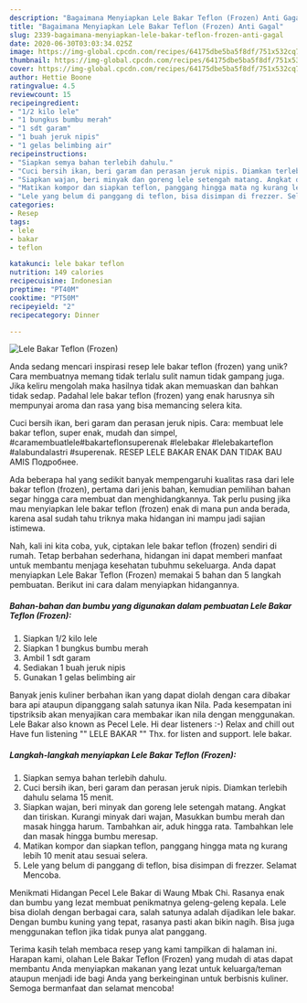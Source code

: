 ```yaml
---
description: "Bagaimana Menyiapkan Lele Bakar Teflon (Frozen) Anti Gagal"
title: "Bagaimana Menyiapkan Lele Bakar Teflon (Frozen) Anti Gagal"
slug: 2339-bagaimana-menyiapkan-lele-bakar-teflon-frozen-anti-gagal
date: 2020-06-30T03:03:34.025Z
image: https://img-global.cpcdn.com/recipes/64175dbe5ba5f8df/751x532cq70/lele-bakar-teflon-frozen-foto-resep-utama.jpg
thumbnail: https://img-global.cpcdn.com/recipes/64175dbe5ba5f8df/751x532cq70/lele-bakar-teflon-frozen-foto-resep-utama.jpg
cover: https://img-global.cpcdn.com/recipes/64175dbe5ba5f8df/751x532cq70/lele-bakar-teflon-frozen-foto-resep-utama.jpg
author: Hettie Boone
ratingvalue: 4.5
reviewcount: 15
recipeingredient:
- "1/2 kilo lele"
- "1 bungkus bumbu merah"
- "1 sdt garam"
- "1 buah jeruk nipis"
- "1 gelas belimbing air"
recipeinstructions:
- "Siapkan semya bahan terlebih dahulu."
- "Cuci bersih ikan, beri garam dan perasan jeruk nipis. Diamkan terlebih dahulu selama 15 menit."
- "Siapkan wajan, beri minyak dan goreng lele setengah matang. Angkat dan tiriskan. Kurangi minyak dari wajan, Masukkan bumbu merah dan masak hingga harum. Tambahkan air, aduk hingga rata. Tambahkan lele dan masak hingga bumbu meresap."
- "Matikan kompor dan siapkan teflon, panggang hingga mata ng kurang lebih 10 menit atau sesuai selera."
- "Lele yang belum di panggang di teflon, bisa disimpan di frezzer. Selamat Mencoba."
categories:
- Resep
tags:
- lele
- bakar
- teflon

katakunci: lele bakar teflon 
nutrition: 149 calories
recipecuisine: Indonesian
preptime: "PT40M"
cooktime: "PT50M"
recipeyield: "2"
recipecategory: Dinner

---
```



![Lele Bakar Teflon (Frozen)](https://img-global.cpcdn.com/recipes/64175dbe5ba5f8df/751x532cq70/lele-bakar-teflon-frozen-foto-resep-utama.jpg)

Anda sedang mencari inspirasi resep lele bakar teflon (frozen) yang unik? Cara membuatnya memang tidak terlalu sulit namun tidak gampang juga. Jika keliru mengolah maka hasilnya tidak akan memuaskan dan bahkan tidak sedap. Padahal lele bakar teflon (frozen) yang enak harusnya sih mempunyai aroma dan rasa yang bisa memancing selera kita.

Cuci bersih ikan, beri garam dan perasan jeruk nipis. Cara: membuat lele bakar teflon, super enak, mudah dan simpel, #caramembuatlele#bakarteflonsuperenak #lelebakar #lelebakarteflon #alabundalastri #superenak. RESEP LELE BAKAR ENAK DAN TIDAK BAU AMIS Подробнее.

Ada beberapa hal yang sedikit banyak mempengaruhi kualitas rasa dari lele bakar teflon (frozen), pertama dari jenis bahan, kemudian pemilihan bahan segar hingga cara membuat dan menghidangkannya. Tak perlu pusing jika mau menyiapkan lele bakar teflon (frozen) enak di mana pun anda berada, karena asal sudah tahu triknya maka hidangan ini mampu jadi sajian istimewa.


Nah, kali ini kita coba, yuk, ciptakan lele bakar teflon (frozen) sendiri di rumah. Tetap berbahan sederhana, hidangan ini dapat memberi manfaat untuk membantu menjaga kesehatan tubuhmu sekeluarga. Anda dapat menyiapkan Lele Bakar Teflon (Frozen) memakai 5 bahan dan 5 langkah pembuatan. Berikut ini cara dalam menyiapkan hidangannya.

<!--inarticleads1-->

##### Bahan-bahan dan bumbu yang digunakan dalam pembuatan Lele Bakar Teflon (Frozen):

1. Siapkan 1/2 kilo lele
1. Siapkan 1 bungkus bumbu merah
1. Ambil 1 sdt garam
1. Sediakan 1 buah jeruk nipis
1. Gunakan 1 gelas belimbing air


Banyak jenis kuliner berbahan ikan yang dapat diolah dengan cara dibakar bara api ataupun dipanggang salah satunya ikan Nila. Pada kesempatan ini tipstriksib akan menyajikan cara membakar ikan nila dengan menggunakan. Lele Bakar also known as Pecel Lele. Hi dear listeners :-) Relax and chill out Have fun listening &#34;&#34; LELE BAKAR &#34;&#34; Thx. for listen and support. lele bakar. 

<!--inarticleads2-->

##### Langkah-langkah menyiapkan Lele Bakar Teflon (Frozen):

1. Siapkan semya bahan terlebih dahulu.
1. Cuci bersih ikan, beri garam dan perasan jeruk nipis. Diamkan terlebih dahulu selama 15 menit.
1. Siapkan wajan, beri minyak dan goreng lele setengah matang. Angkat dan tiriskan. Kurangi minyak dari wajan, Masukkan bumbu merah dan masak hingga harum. Tambahkan air, aduk hingga rata. Tambahkan lele dan masak hingga bumbu meresap.
1. Matikan kompor dan siapkan teflon, panggang hingga mata ng kurang lebih 10 menit atau sesuai selera.
1. Lele yang belum di panggang di teflon, bisa disimpan di frezzer. Selamat Mencoba.


Menikmati Hidangan Pecel Lele Bakar di Waung Mbak Chi. Rasanya enak dan bumbu yang lezat membuat penikmatnya geleng-geleng kepala. Lele bisa diolah dengan berbagai cara, salah satunya adalah dijadikan lele bakar. Dengan bumbu kuning yang tepat, rasanya pasti akan bikin nagih. Bisa juga menggunakan teflon jika tidak punya alat panggang. 

Terima kasih telah membaca resep yang kami tampilkan di halaman ini. Harapan kami, olahan Lele Bakar Teflon (Frozen) yang mudah di atas dapat membantu Anda menyiapkan makanan yang lezat untuk keluarga/teman ataupun menjadi ide bagi Anda yang berkeinginan untuk berbisnis kuliner. Semoga bermanfaat dan selamat mencoba!
